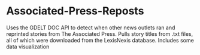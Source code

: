 # Associated-Press-Reposts
Uses the GDELT DOC API to detect when other news outlets ran and reprinted stories from The Associated Press. 
Pulls story titles from .txt files, all of which were downloaded from the LexisNexis database. Includes some data visualization
